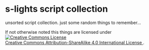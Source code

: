 s-lights script collection
=================

unsorted script collection.
just some random things to remember...

If not otherwise noted this things are licensed under
<a rel="license" href="http://creativecommons.org/licenses/by-sa/4.0/">
	<img alt="Creative Commons License" style="border-width:0" src="https://i.creativecommons.org/l/by-sa/4.0/88x31.png" />
</a><br />
<a rel="license" href="http://creativecommons.org/licenses/by-sa/4.0/">
	Creative Commons Attribution-ShareAlike 4.0 International License
</a>.
